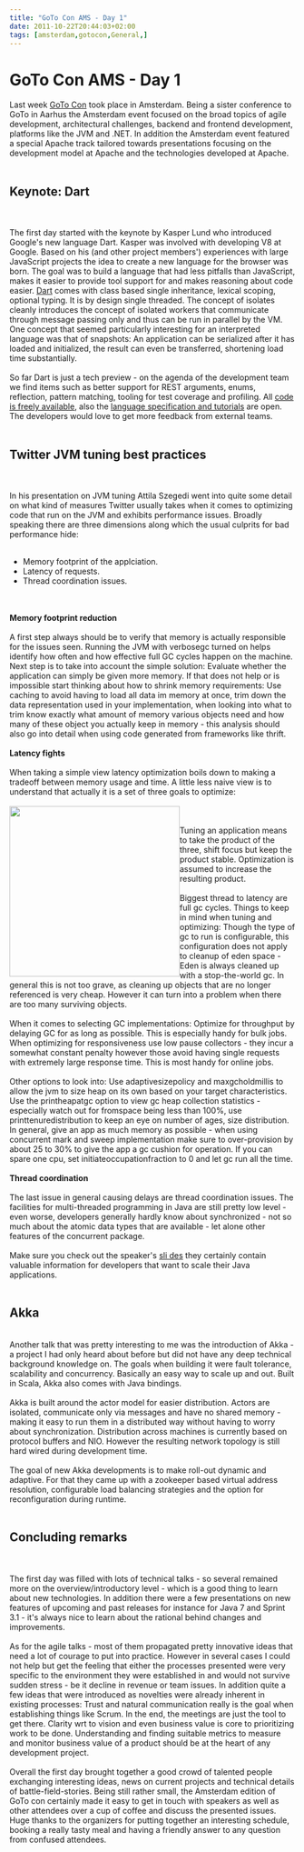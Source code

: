 ```yaml
---
title: "GoTo Con AMS - Day 1"
date: 2011-10-22T20:44:03+02:00
tags: [amsterdam,gotocon,General,]
---
```


# GoTo Con AMS - Day 1


Last week <a href="http://gotocon.com/amsterdam-2011/">GoTo Con</a> took place in Amsterdam. Being a sister conference 
to GoTo in Aarhus the Amsterdam event focused on the broad topics of agile development, architectural challenges, 
backend and frontend development, platforms like the JVM and .NET. In addition the Amsterdam event featured a special 
Apache track tailored towards presentations focusing on the development model at Apache and the technologies developed 
at Apache.<br><br><h2>Keynote: Dart</h2><br><br>The first day started with the keynote by Kasper Lund who introduced 
Google's new language Dart. Kasper was involved with developing V8 at Google. Based on his (and other project members') 
experiences with large JavaScript projects the idea to create a new language for the browser was born. The goal was to 
build a language that had less pitfalls than JavaScript, makes it easier to provide tool support for and makes 
reasoning about code easier. <a href="http://try.dartlang.org">Dart</a> comes with class based single inheritance, 
lexical scoping, optional typing. It is by design single threaded. The concept of isolates cleanly introduces the 
concept of isolated workers that communicate through message passing only and thus can be run in parallel by the VM. 
One concept that seemed particularly interesting for an interpreted language was that of snapshots: An application can 
be serialized after it has loaded and initialized, the result can even be transferred, shortening load time 
substantially.<br><br>So far Dart is just a tech preview - on the agenda of the development team we find items such as 
better support for REST arguments, enums, reflection, pattern matching, tooling for test coverage and profiling. All <a 
href="http://dart.googlecode.com">code is freely available</a>, also the <a href="http://dartlang.org">language 
specification and tutorials</a> are open. The developers would love to get more feedback from external 
teams.<br><br><h2>Twitter JVM tuning best practices</h2><br><br>In his presentation on JVM tuning Attila Szegedi went 
into quite some detail on what kind of measures Twitter usually takes when it comes to optimizing code that run on the 
JVM and exhibits performance issues. Broadly speaking there are three dimensions along which the usual culprits for bad 
performance hide: <br><ul><br><li>Memory footprint of the applciation.<br><li>Latency of requests.<br><li>Thread 
coordination issues.<br></ul><br><br><b>Memory footprint reduction</b><br><br>A first step always should be to verify 
that memory is actually responsible for the issues seen. Running the JVM with verbosegc turned on helps identify how 
often and how effective full GC cycles happen on the machine. Next step is to take into account the simple solution: 
Evaluate whether the application can simply be given more memory. If that does not help or is impossible start thinking 
about how to shrink memory requirements: Use caching to avoid having to load all data im memory at once, trim down the 
data representation used in your implementation, when looking into what to trim know exactly what amount of memory 
various objects need and how many of these object you actually keep in memory - this analysis should also go into 
detail when using code generated from frameworks like thrift. <br><br><b>Latency fights</b><br><br>When taking a simple 
view latency optimization boils down to making a tradeoff between memory usage and time. A little less naive view is to 
understand that actually it is a set of three goals to optimize:<br><br><img 
src="http://isabel-drost.de/Bilder/wordpress/triangle_goto_11.png" width="300" style="float:left"/><br><br>Tuning an 
application means to take the product of the three, shift focus but keep the product stable. Optimization is assumed to 
increase the resulting product.<br><br>Biggest thread to latency are full gc cycles. Things to keep in mind when tuning 
and optimizing: Though the type of gc to run is configurable, this configuration does not apply to cleanup of eden 
space - Eden is always cleaned up with a stop-the-world gc. In general this is not too grave, as cleaning up objects 
that are no longer referenced is very cheap. However it can turn into a problem when there are too many surviving 
objects.<br><br>When it comes to selecting GC implementations: Optimize for throughput by delaying GC for as long as 
possible. This is especially handy for bulk jobs. When optimizing for responsiveness use low pause collectors - they 
incur a somewhat constant penalty however those avoid having single requests with extremely large response time. This 
is most handy for online jobs.<br><br>Other options to look into: Use adaptivesizepolicy and maxgcholdmillis to allow 
the jvm to size heap on its own based on your target characteristics. Use the printheapatgc option to view gc heap 
collection statistics - especially watch out for fromspace being less than 100%, use printtenuredistribution to keep an 
eye on number of ages, size distribution. In general, give an app as much memory as possible - when using concurrent 
mark and sweep implementation make sure to over-provision by about 25 to 30% to give the app a gc cushion for 
operation. If you can spare one cpu, set initiateoccupationfraction to 0 and let gc run all the time.<br><br><b>Thread 
coordination</b><br><br>The last issue in general causing delays are thread coordination issues. The facilities for 
multi-threaded programming in Java are still pretty low level - even worse, developers generally hardly know about 
synchronized - not so much about the atomic data types that are available - let alone other features of the concurrent 
package.<br><br>Make sure you check out the speaker's <a 
href="http://gotocon.com/dl/goto-amsterdam-2011/slides/AttilaSzegedi_JVMPerformanceOptimizationsAtTwittersScale.pdf">sli
des</a> they certainly contain valuable information for developers that want to scale their Java 
applications.<br><br><h2>Akka</h2><br>Another talk that was pretty interesting to me was the introduction of Akka - a 
project I had only heard about before but did not have any deep technical background knowledge on. The goals when 
building it were fault tolerance, scalability and concurrency. Basically an easy way to scale up and out. Built in 
Scala, Akka also comes with Java bindings.<br><br>Akka is built around the actor model for easier distribution. Actors 
are isolated, communicate only via messages and have no shared memory - making it easy to run them in a distributed way 
without having to worry about synchronization. Distribution across machines is currently based on protocol buffers and 
NIO. However the resulting network topology is still hard wired during development time.<br><br>The goal of new Akka 
developments is to make roll-out dynamic and adaptive. For that they came up with a zookeeper based virtual address 
resolution, configurable load balancing strategies and the option for reconfiguration during 
runtime.<br><br><h2>Concluding remarks</h2><br><br>The first day was filled with lots of technical talks - so several 
remained more on the overview/introductory level - which is a good thing to learn about new technologies. In addition 
there were a few presentations on new features of upcoming and past releases for instance for Java 7 and Sprint 3.1 - 
it's always nice to learn about the rational behind changes and improvements.<br><br>As for the agile talks - most of 
them propagated pretty innovative ideas that need a lot of courage to put into practice. However in several cases I 
could not help but get the feeling that either the processes presented were very specific to the environment they were 
established in and would not survive sudden stress - be it decline in revenue or team issues. In addition quite a few 
ideas that were introduced as novelties were already inherent in existing processes: Trust and natural communication 
really is the goal when establishing things like Scrum. In the end, the meetings are just the tool to get there. 
Clarity wrt to vision and even business value is core to prioritizing work to be done. Understanding and finding 
suitable metrics to measure and monitor business value of a product should be at the heart of any development 
project.<br><br>Overall the first day brought together a good crowd of talented people exchanging interesting ideas, 
news on current projects and technical details of battle-field-stories. Being still rather small, the Amsterdam edition 
of GoTo con certainly made it easy to get in touch with speakers as well as other attendees over a cup of coffee and 
discuss the presented issues. Huge thanks to the organizers for putting together an interesting schedule, booking a 
really tasty meal and having a friendly answer to any question from confused attendees.
